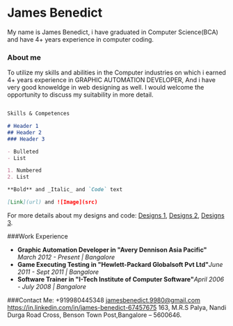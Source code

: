 # James Benedict

My name is James Benedict, i have graduated in Computer Science(BCA) and have 4+ years experience in computer coding.

### About me
To utilize my skills and abilities in the Computer industries on which i earned 4+ years experience in GRAPHIC AUTOMATION DEVELOPER, And i have very good knoweldge in web designing as well. I would welcome the opportunity to discuss my suitability in more detail.

```markdown

Skills & Competences

# Header 1
## Header 2
### Header 3

- Bulleted
- List

1. Numbered
2. List

**Bold** and _Italic_ and `Code` text

[Link](url) and ![Image](src)
```

For more details about my designs and code: 
[Designs 1](https://jamesbenedict9980.github.io/Execrise%201/),
[Designs 2](https://jamesbenedict9980.github.io/Project%203/),
[Designs 3](https://jamesbenedict9980.github.io/MobiCarCare/).


###Work Experience

- **Graphic Automation Developer in "Avery Dennison Asia Pacific"** _March 2012 - Present | Bangalore_
- **Game Executing Testing in "Hewlett-Packard Globalsoft Pvt Ltd"**_June 2011 - Sept 2011 | Bangalore_
- **Software Trainer in "I-Tech Institute of Computer Software"**_April 2006 - July 2008 | Bangalore_

###Contact Me:
+919980445348
jamesbenedict.9980@gmail.com
https://in.linkedin.com/in/james-benedict-67457675
163, M.R.S Palya, Nandi Durga Road Cross, Benson Town Post,Bangalore – 5600646.

